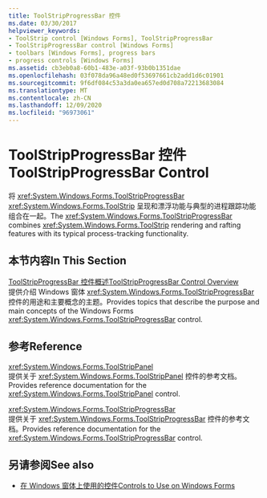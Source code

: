 ```yaml
---
title: ToolStripProgressBar 控件
ms.date: 03/30/2017
helpviewer_keywords:
- ToolStrip control [Windows Forms], ToolStripProgressBar
- ToolStripProgressBar control [Windows Forms]
- toolbars [Windows Forms], progress bars
- progress controls [Windows Forms]
ms.assetid: cb3eb0a8-60b1-483e-a03f-93b0b1351dae
ms.openlocfilehash: 03f078da96a48ed0f53697661cb2add1d6c01901
ms.sourcegitcommit: 9f6df084c53a3da0ea657ed0d708a72213683084
ms.translationtype: MT
ms.contentlocale: zh-CN
ms.lasthandoff: 12/09/2020
ms.locfileid: "96973061"
---
```

# <a name="toolstripprogressbar-control"></a><span data-ttu-id="4e1bb-102">ToolStripProgressBar 控件</span><span class="sxs-lookup"><span data-stu-id="4e1bb-102">ToolStripProgressBar Control</span></span>
<span data-ttu-id="4e1bb-103">将 <xref:System.Windows.Forms.ToolStripProgressBar> <xref:System.Windows.Forms.ToolStrip> 呈现和漂浮功能与典型的进程跟踪功能组合在一起。</span><span class="sxs-lookup"><span data-stu-id="4e1bb-103">The <xref:System.Windows.Forms.ToolStripProgressBar> combines <xref:System.Windows.Forms.ToolStrip> rendering and rafting features with its typical process-tracking functionality.</span></span>  
  
## <a name="in-this-section"></a><span data-ttu-id="4e1bb-104">本节内容</span><span class="sxs-lookup"><span data-stu-id="4e1bb-104">In This Section</span></span>  
 [<span data-ttu-id="4e1bb-105">ToolStripProgressBar 控件概述</span><span class="sxs-lookup"><span data-stu-id="4e1bb-105">ToolStripProgressBar Control Overview</span></span>](toolstripprogressbar-control-overview.md)  
 <span data-ttu-id="4e1bb-106">提供介绍 Windows 窗体 <xref:System.Windows.Forms.ToolStripProgressBar> 控件的用途和主要概念的主题。</span><span class="sxs-lookup"><span data-stu-id="4e1bb-106">Provides topics that describe the purpose and main concepts of the Windows Forms <xref:System.Windows.Forms.ToolStripProgressBar> control.</span></span>  
  
## <a name="reference"></a><span data-ttu-id="4e1bb-107">参考</span><span class="sxs-lookup"><span data-stu-id="4e1bb-107">Reference</span></span>  
 <xref:System.Windows.Forms.ToolStripPanel>  
 <span data-ttu-id="4e1bb-108">提供关于 <xref:System.Windows.Forms.ToolStripPanel> 控件的参考文档。</span><span class="sxs-lookup"><span data-stu-id="4e1bb-108">Provides reference documentation for the <xref:System.Windows.Forms.ToolStripPanel> control.</span></span>  
  
 <xref:System.Windows.Forms.ToolStripProgressBar>  
 <span data-ttu-id="4e1bb-109">提供关于 <xref:System.Windows.Forms.ToolStripProgressBar> 控件的参考文档。</span><span class="sxs-lookup"><span data-stu-id="4e1bb-109">Provides reference documentation for the <xref:System.Windows.Forms.ToolStripProgressBar> control.</span></span>  
  
## <a name="see-also"></a><span data-ttu-id="4e1bb-110">另请参阅</span><span class="sxs-lookup"><span data-stu-id="4e1bb-110">See also</span></span>

- [<span data-ttu-id="4e1bb-111">在 Windows 窗体上使用的控件</span><span class="sxs-lookup"><span data-stu-id="4e1bb-111">Controls to Use on Windows Forms</span></span>](controls-to-use-on-windows-forms.md)
